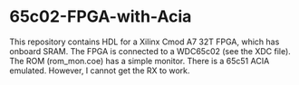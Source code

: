# 65c02-FPGA-with-Acia
This repository contains HDL for a Xilinx Cmod A7 32T FPGA, which has onboard SRAM. The FPGA is connected to a WDC65c02 (see the XDC file). The ROM (rom_mon.coe) has a simple monitor. There is a 65c51 ACIA emulated. However, I cannot get the RX to work.
